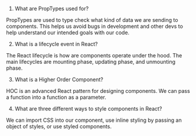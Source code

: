 1. What are PropTypes used for?

PropTypes are used to type check what kind of data we are sending to components. This helps us avoid bugs in development and other devs to help understand our intended goals with our code.

2. What is a lifecycle event in React?

The React lifecycle is how are components operate under the hood. The main lifecycles are mounting phase, updating phase, and unmounting phase.

3. What is a Higher Order Component?

HOC is an advanced React pattern for designing components. We can pass a function into a function as a parameter.

4. What are three different ways to style components in React?

We can import CSS into our component, use inline styling by passing an object of styles, or use styled components.
